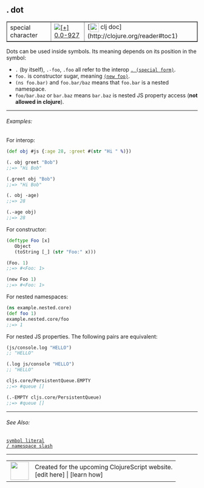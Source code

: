## . dot



 <table border="1">
<tr>
<td>special character</td>
<td><a href="https://github.com/cljsinfo/cljs-api-docs/tree/0.0-927"><img valign="middle" alt="[+] 0.0-927" title="Added in 0.0-927" src="https://img.shields.io/badge/+-0.0--927-lightgrey.svg"></a> </td>
<td>
[<img height="24px" valign="middle" src="http://i.imgur.com/1GjPKvB.png"> clj doc](http://clojure.org/reader#toc1)
</td>
</tr>
</table>



Dots can be used inside symbols. Its meaning depends on its position in the symbol:

- `.` (by itself), `.-foo`, `.foo` all refer to the interop [`. (special form)`](special_DOT.md).
- `foo.` is constructor sugar, meaning [`(new foo)`](special_new.md).
- `(ns foo.bar)` and `foo.bar/baz` means that `foo.bar` is a nested namespace.
- `foo/bar.baz` or `bar.baz` means `bar.baz` is nested JS property access (__not allowed in clojure__).

---

###### Examples:

For interop:

```clj
(def obj #js {:age 28, :greet #(str "Hi " %)})

(. obj greet "Bob")
;;=> "Hi Bob"

(.greet obj "Bob")
;;=> "Hi Bob"

(. obj -age)
;;=> 28

(.-age obj)
;;=> 28
```

For constructor:

```clj
(deftype Foo [x]
   Object
   (toString [_] (str "Foo:" x)))

(Foo. 1)
;;=> #<Foo: 1>

(new Foo 1)
;;=> #<Foo: 1>
```

For nested namespaces:

```clj
(ns example.nested.core)
(def foo 1)
example.nested.core/foo
;;=> 1
```

For nested JS properties.  The following pairs are equivalent:

```clj
(js/console.log "HELLO")
;; "HELLO"

(.log js/console "HELLO")
;; "HELLO"
```

```clj
cljs.core/PersistentQueue.EMPTY
;;=> #queue []

(.-EMPTY cljs.core/PersistentQueue)
;;=> #queue []
```

---

###### See Also:

[`symbol literal`](syntax_symbol.md)<br>
[`/ namespace slash`](syntax_namespace.md)<br>

---








 <table>
<tr><td>
<img valign="middle" align="right" width="48px" src="http://i.imgur.com/Hi20huC.png">
</td><td>
Created for the upcoming ClojureScript website.<br>
[edit here] | [learn how]
</td></tr></table>

[edit here]:https://github.com/cljsinfo/cljs-api-docs/blob/master/cljsdoc/syntax_dot.cljsdoc
[learn how]:https://github.com/cljsinfo/cljs-api-docs/wiki/cljsdoc-files

<!--

This information was too distracting to show to readers, but I'll leave it
commented here since it is helpful to:

- pretty-print the data used to generate this document
- and show how to retrieve that data



The API data for this symbol:

```clj
{:description "Dots can be used inside symbols. Its meaning depends on its position in the symbol:\n\n- `.` (by itself), `.-foo`, `.foo` all refer to the interop [`. (special form)`](special/.).\n- `foo.` is constructor sugar, meaning [`(new foo)`](special/new).\n- `(ns foo.bar)` and `foo.bar/baz` means that `foo.bar` is a nested namespace.\n- `foo/bar.baz` or `bar.baz` means `bar.baz` is nested JS property access (__not allowed in clojure__).",
 :ns "syntax",
 :name "dot",
 :history [["+" "0.0-927"]],
 :type "special character",
 :related ["syntax/symbol" "syntax/namespace"],
 :full-name-encode "syntax_dot",
 :examples [{:id "61a0a1",
             :content "For interop:\n\n```clj\n(def obj #js {:age 28, :greet #(str \"Hi \" %)})\n\n(. obj greet \"Bob\")\n;;=> \"Hi Bob\"\n\n(.greet obj \"Bob\")\n;;=> \"Hi Bob\"\n\n(. obj -age)\n;;=> 28\n\n(.-age obj)\n;;=> 28\n```\n\nFor constructor:\n\n```clj\n(deftype Foo [x]\n   Object\n   (toString [_] (str \"Foo:\" x)))\n\n(Foo. 1)\n;;=> #<Foo: 1>\n\n(new Foo 1)\n;;=> #<Foo: 1>\n```\n\nFor nested namespaces:\n\n```clj\n(ns example.nested.core)\n(def foo 1)\nexample.nested.core/foo\n;;=> 1\n```\n\nFor nested JS properties.  The following pairs are equivalent:\n\n```clj\n(js/console.log \"HELLO\")\n;; \"HELLO\"\n\n(.log js/console \"HELLO\")\n;; \"HELLO\"\n```\n\n```clj\ncljs.core/PersistentQueue.EMPTY\n;;=> #queue []\n\n(.-EMPTY cljs.core/PersistentQueue)\n;;=> #queue []\n```"}],
 :full-name "syntax/dot",
 :display ". dot",
 :clj-doc "http://clojure.org/reader#toc1"}

```

Retrieve the API data for this symbol:

```clj
;; from Clojure REPL
(require '[clojure.edn :as edn])
(-> (slurp "https://raw.githubusercontent.com/cljsinfo/cljs-api-docs/catalog/cljs-api.edn")
    (edn/read-string)
    (get-in [:symbols "syntax/dot"]))
```

-->
